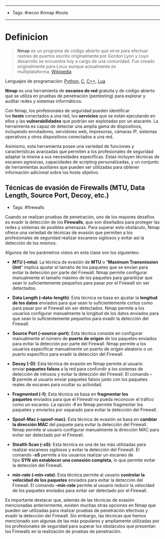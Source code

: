 
---
- Tags: #recon #nmap #tools 
----
# Definicion
> **Nmap** es un programa de código abierto que sirve para efectuar rastreo de puertos escrito originalmente por Gordon Lyon y cuyo desarrollo se encuentra hoy a cargo de una comunidad. Fue creado originalmente para Linux aunque actualmente es multiplataforma. [Wikipedia](https://es.wikipedia.org/wiki/Nmap)

Lenguajes de programación: [Python](https://www.google.com/search?sca_esv=b7f3dd37d608f534&sxsrf=ADLYWIKvqFs0Hnd8G1AxC0p7xcBtxGG41A:1723806294362&q=Python&si=ACC90nyvvWro6QmnyY1IfSdgk5wwjB1r8BGd_IWRjXqmKPQqmxTgf2VRnKwIGjFkG347NklyxDsC2V6CrKZd44pJgBSUlvhXObx7EKY-xiJ-ZF5IbtlveH4COH9VO5qJiyijwFd7kzctQ3OrC3aykMR4WuEllgyjCBrW7r6VrLG6g5Qs0Y3jh-CHyKkOMPaTjcV90NOqsff7UPzo3aKhEyyVabl_Khxbai8MOvZ-DoS7wP1esdinCPO9Mu5roZR2tl943F0-J-ILwRLZCqv7RQfgh3VMQ2w4cA%3D%3D&sa=X&ved=2ahUKEwif1NjurvmHAxUEcfEDHXJLBfgQmxMoAHoECEAQAg), [C](https://www.google.com/search?sca_esv=b7f3dd37d608f534&sxsrf=ADLYWIKvqFs0Hnd8G1AxC0p7xcBtxGG41A:1723806294362&q=C&si=ACC90nyvvWro6QmnyY1IfSdgk5wwjB1r8BGd_IWRjXqmKPQqm43Ys_ib4J8sJZReM_QHsCl0cjFHe6EIcc1O_bSADzgcp5x_oz8T-2TOYe08wAOCKGmJs1qm_z7e8U4nnG2wJWZIpsJkywGlGZtWCPnEd9WYd-kxiwhYiNodbxCsAvyRIM5eHkxcNMejbLzt6NxahpWS9CaBUzOTyKFByWRW4to5Kut2ETx9ay8tHeHOYDXBbjzB6P67_OVIezMWqTfm5GfzlPxjA2taYFdB1KDsyTr7YGVxqQ%3D%3D&sa=X&ved=2ahUKEwif1NjurvmHAxUEcfEDHXJLBfgQmxMoAXoECEAQAw), [C++](https://www.google.com/search?sca_esv=b7f3dd37d608f534&sxsrf=ADLYWIKvqFs0Hnd8G1AxC0p7xcBtxGG41A:1723806294362&q=C%2B%2B&si=ACC90nyvvWro6QmnyY1IfSdgk5wwjB1r8BGd_IWRjXqmKPQqmy4n3QmsTWDXuijRHHWYwsTTwKKPXPXa3yjti3eJN-i3JOtRh9GPsMZGfCaKVSpzOhjX12UX5kH5XztDkq_lGUApGWpipG5psNh7LycBTfaahJh4IPv3Jpe9kPv8GxZPwt0sUu9vZIjgguCfp8rkvaVqcmUUrZEea486wT4Kz0nDRShQb_IBf_u7Q5jZqbtx0WlDUvwkwbB4WYh69Zy3WvsT4FJNrdzRijuYHHjl5B-GT1qGBg%3D%3D&sa=X&ved=2ahUKEwif1NjurvmHAxUEcfEDHXJLBfgQmxMoAnoECEAQBA), [Lua](https://www.google.com/search?sca_esv=b7f3dd37d608f534&sxsrf=ADLYWIKvqFs0Hnd8G1AxC0p7xcBtxGG41A:1723806294362&q=Lua&si=ACC90nyvvWro6QmnyY1IfSdgk5wwjB1r8BGd_IWRjXqmKPQqm_Lk711ULjaUzCy1R6q-bh6eELWME85aAs00Mdd8lENPOsHV6NBBRLhlDowEoWmV28cPL7Sost0Pf5VVkeYKuV4e2WW75ryVFwuxvV3Ytf9ncuWBfjQnrLesEvjcUuMBtczCm2C1p1kuWuPWfE0ZkKc2N-cgwPQzAvqD8VEpJy5S_qzTFm-axyB7psqQa-2nrc5S6MrDAPVa12Fhvt3w8CYh-DfA-CW9YTa-ms9v6V5CGhixQQ%3D%3D&sa=X&ved=2ahUKEwif1NjurvmHAxUEcfEDHXJLBfgQmxMoA3oECEAQBQ)

**Nmap** es una herramienta de **escaneo de red** gratuita y de código abierto que se utiliza en pruebas de penetración (pentesting) para explorar y auditar redes y sistemas informáticos.

Con Nmap, los profesionales de seguridad pueden identificar los **hosts** conectados a una red, los **servicios** que se están ejecutando en ellos y las **vulnerabilidades** que podrían ser explotadas por un atacante. La herramienta es capaz de detectar una amplia gama de dispositivos, incluyendo enrutadores, servidores web, impresoras, cámaras IP, sistemas operativos y otros dispositivos conectados a una red.

Asimismo, esta herramienta posee una variedad de funciones y características avanzadas que permiten a los profesionales de seguridad adaptar la misma a sus necesidades específicas. Estas incluyen técnicas de escaneo agresivas, capacidades de scripting personalizadas, y un conjunto de herramientas auxiliares que pueden ser utilizadas para obtener información adicional sobre los hosts objetivo.

## Técnicas de evasión de Firewalls (MTU, Data Length, Source Port, Decoy, etc.)

- Tags: #firewalls

Cuando se realizan pruebas de penetración, uno de los mayores desafíos es evadir la detección de los **Firewalls**, que son diseñados para proteger las redes y sistemas de posibles amenazas. Para superar este obstáculo, Nmap ofrece una variedad de técnicas de evasión que permiten a los profesionales de seguridad realizar escaneos sigilosos y evitar así la detección de los mismos.

Algunos de los parámetros vistos en esta clase son los siguientes:

- **MTU (–mtu)**: La técnica de evasión de **MTU** o “**Maximum Transmission Unit**” implica ajustar el tamaño de los paquetes que se envían para evitar la detección por parte del Firewall. Nmap permite configurar manualmente el tamaño máximo de los paquetes para garantizar que sean lo suficientemente pequeños para pasar por el Firewall sin ser detectados.
- **Data Length (–data-length)**: Esta técnica se basa en ajustar la **longitud de los datos** enviados para que sean lo suficientemente cortos como para pasar por el Firewall sin ser detectados. Nmap permite a los usuarios configurar manualmente la longitud de los datos enviados para que sean lo suficientemente pequeños para evadir la detección del Firewall.
- **Source Port (–source-port)**: Esta técnica consiste en configurar manualmente el número de **puerto de origen** de los paquetes enviados para evitar la detección por parte del Firewall. Nmap permite a los usuarios especificar manualmente un puerto de origen aleatorio o un puerto específico para evadir la detección del Firewall.
- **Decoy (-D)**: Esta técnica de evasión en Nmap permite al usuario enviar **paquetes falsos** a la red para confundir a los sistemas de detección de intrusos y evitar la detección del Firewall. El comando **-D** permite al usuario enviar paquetes falsos junto con los paquetes reales de escaneo para ocultar su actividad.
    
- **Fragmented (-f)**: Esta técnica se basa en **fragmentar los paquetes** enviados para que el Firewall no pueda reconocer el tráfico como un escaneo. La opción **-f** en Nmap permite fragmentar los paquetes y enviarlos por separado para evitar la detección del Firewall.
- **Spoof-Mac (–spoof-mac)**: Esta técnica de evasión se basa en **cambiar la dirección MAC** del paquete para evitar la detección del Firewall. Nmap permite al usuario configurar manualmente la dirección MAC para evitar ser detectado por el Firewall.
- **Stealth Scan (-sS)**: Esta técnica es una de las más utilizadas para realizar escaneos sigilosos y evitar la detección del Firewall. El comando **-sS** permite a los usuarios realizar un escaneo de tipo **SYN** **sin establecer una conexión completa**, lo que permite evitar la detección del Firewall.
- **min-rate (–min-rate)**: Esta técnica permite al usuario **controlar la velocidad de los paquetes** enviados para evitar la detección del Firewall. El comando **–min-rate** permite al usuario reducir la velocidad de los paquetes enviados para evitar ser detectado por el Firewall.

Es importante destacar que, además de las técnicas de evasión mencionadas anteriormente, existen muchas otras opciones en Nmap que pueden ser utilizadas para realizar pruebas de penetración efectivas y evadir la detección del Firewall. Sin embargo, las técnicas que hemos mencionado son algunas de las más populares y ampliamente utilizadas por los profesionales de seguridad para superar los obstáculos que presentan los Firewalls en la realización de pruebas de penetración.

